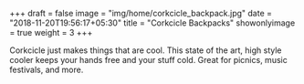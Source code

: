 +++
draft = false
image = "img/home/corkcicle_backpack.jpg"
date = "2018-11-20T19:56:17+05:30"
title = "Corkcicle Backpacks"
showonlyimage = true
weight = 3
+++

Corkcicle just makes things that are cool. This state of the art, high style cooler keeps your hands free and your stuff cold. Great for picnics, music festivals, and more.

